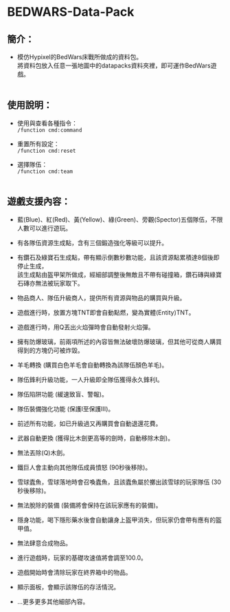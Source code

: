 # BEDWARS-Data-Pack
## <b>簡介</b>：
- 模仿Hypixel的BedWars床戰所做成的資料包。<br>
  將資料包放入任意一張地圖中的datapacks資料夾裡，即可運作BedWars遊戲。<br><br>

## <b>使用說明</b>：
- 使用與查看各種指令：<br>
`/function cmd:command`<br>

- 重置所有設定：<br>
`/function cmd:reset`<br>

- 選擇隊伍：<br>
`/function cmd:team`<br><br>

## <b>遊戲支援內容</b>：
- 藍(Blue)、紅(Red)、黃(Yellow)、綠(Green)、旁觀(Spector)五個隊伍，不限人數可以進行遊玩。<br>

- 有各隊伍資源生成點，含有三個鍛造強化等級可以提升。<br>

- 有鑽石及綠寶石生成點，帶有顯示倒數秒數功能，且該資源點累積達8個後即停止生成，<br>
  該生成點由盔甲架所做成，經細部調整後無敵且不帶有碰撞箱，鑽石磚與綠寶石磚亦無法被玩家取下。<br>

- 物品商人、隊伍升級商人，提供所有資源與物品的購買與升級。<br>

- 遊戲進行時，放置方塊TNT即會自動點燃，變為實體(Entity)TNT。<br>

- 遊戲進行時，用Q丟出火焰彈時會自動發射火焰彈。<br>

- 擁有防爆玻璃，前兩項所述的內容皆無法破壞防爆玻璃，但其他可從商人購買得到的方塊仍可被炸毀。<br>

- 羊毛轉換 (購買白色羊毛會自動轉換為該隊伍顏色羊毛)。<br>

- 隊伍鋒利升級功能，一人升級即全隊伍獲得永久鋒利I。<br>

- 隊伍陷阱功能 (緩速致盲、警報)。<br>

- 隊伍裝備強化功能 (保護I至保護III)。<br>

- 前述所有功能，如已升級過又再購買會自動退還花費。

- 武器自動更換 (獲得比木劍更高等的劍時，自動移除木劍)。<br>

- 無法丟除(Q)木劍。<br>

- 鐵巨人會主動向其他隊伍成員憤怒 (90秒後移除)。<br>

- 雪球蠹魚，雪球落地時會召喚蠹魚，且該蠹魚屬於擲出該雪球的玩家隊伍 (30秒後移除)。<br>

- 無法脫除的裝備 (裝備將會保持在該玩家應有的裝備)。<br>

- 隱身功能，喝下隱形藥水後會自動讓身上盔甲消失，但玩家仍會帶有應有的盔甲值。<br>

- 無法肆意合成物品。<br>

- 進行遊戲時，玩家的基礎攻速值將會調至100.0。<br>

- 遊戲開始時會清除玩家在終界箱中的物品。<br>

- 顯示面板，會顯示該隊伍的存活情況。<br>

- ...更多更多其他細部內容。<br><br>

